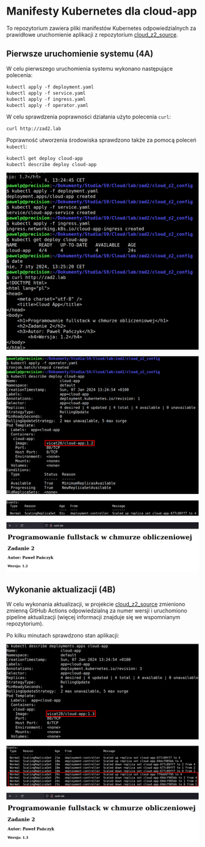 # Manifesty Kubernetes dla cloud-app
To repozytorium zawiera pliki manifestów Kubernetes odpowiedzialnych za prawidłowe uruchomienie aplikacji z repozytorium [cloud_z2_source](https://github.com/pawelp29/cloud_z2_source).

## Pierwsze uruchomienie systemu (4A)
W celu pierwszego uruchomienia systemu wykonano następujące polecenia:

```
kubectl apply -f deployment.yaml
kubectl apply -f service.yaml
kubectl apply -f ingress.yaml
kubectl apply -f operator.yaml
```

W celu sprawdzenia poprawności działania użyto polecenia `curl`:

```
curl http://zad2.lab
```

Poprawność utworzenia środowiska sprawdzono także za pomocą poleceń `kubectl`:

```
kubectl get deploy cloud-app
kubectl describe deploy cloud-app
```

![Pierwsze uruchomienie](./first_run.png)

![Sprawdzenie obiektu deployment](./describe.png)

![Pierwsze sprawdzenie zdarzeń](./events_1.png)

![Widok aplikacji w przeglądarce](./browser_1.png)

## Wykonanie aktualizacji (4B)
W celu wykonania aktualizacji, w projekcie [cloud_z2_source](https://github.com/pawelp29/cloud_z2_source) zmieniono zmienną GitHub Actions odpowiedzialną za numer wersji i uruchomiono pipeline aktualizacji (więcej informacji znajduje się we wspomnianym repozytorium).

Po kilku minutach sprawdzono stan aplikacji:

![Sprawdzenie obiektu deployment po aktualizacji](./describe_updated.png)

![Sprawdzenie zdarzeń po aktualizacji](./events_2.png)

![Widok aplikacji w przeglądarce po aktualizacji](./browser_2.png)
